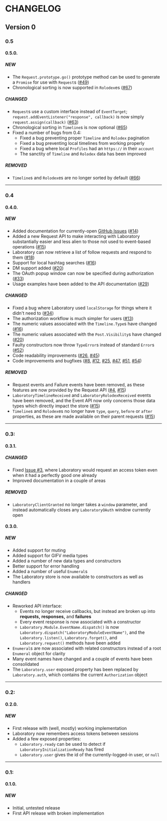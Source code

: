 #  CHANGELOG  #

##  Version 0  ##

###  0.5

####  0.5.0.

#####  NEW

+ The `Request.prototype.go()` prototype method can be used to generate a `Promise` for use with `Request`s ([#49](https://github.com/marrus-sh/laboratory/issues/49))
+ Chronological sorting is now supported in `Rolodex`es ([#67](https://github.com/marrus-sh/laboratory/issues/67))

#####  CHANGED

* `Request`s use a custom interface instead of `EventTarget`; `request.addEventListener("response", callback)` is now simply `request.assign(callback)` ([#63](https://github.com/marrus-sh/laboratory/issues/63))
* Chronological sorting in `Timeline`s is now optional ([#65](https://github.com/marrus-sh/laboratory/issues/65))
* Fixed a number of bugs from 0.4:
    * Fixed a bug preventing proper `Timeline` and `Rolodex` pagination
    * Fixed a bug preventing local timelines from working properly
    * Fixed a bug where local `Profiles` had an `https://` in their `account`
    * The sanctity of `Timeline` and `Rolodex` data has been improved

#####  REMOVED

- `Timeline`s and `Rolodex`es are no longer sorted by default ([#66](https://github.com/marrus-sh/laboratory/issues/66))

 - - -

###  0.4

####  0.4.0.

#####  NEW

+ Added documentation for currently-open [GitHub Issues](https://github.com/marrus-sh/laboratory/issues) ([#14](https://github.com/marrus-sh/laboratory/issues/14))
+ Added a new Request API to make interacting with Laboratory substantially easier and less alien to those not used to event-based operations ([#15](https://github.com/marrus-sh/laboratory/issues/15))
+ Laboratory can now retrieve a list of follow requests and respond to them ([#18](https://github.com/marrus-sh/laboratory/issues/18))
+ Support for local hashtag searches ([#16](https://github.com/marrus-sh/laboratory/issues/16))
+ DM support added ([#20](https://github.com/marrus-sh/laboratory/issues/20))
+ The OAuth popup window can now be specified during authorization ([#33](https://github.com/marrus-sh/laboratory/issues/33))
+ Usage examples have been added to the API documentation ([#29](https://github.com/marrus-sh/laboratory/issues/29))

#####  CHANGED

* Fixed a bug where Laboratory used `localStorage` for things where it didn't need to ([#34](https://github.com/marrus-sh/laboratory/issues/34))
* The authorization workflow is much simpler for users ([#13](https://github.com/marrus-sh/laboratory/issues/13))
* The numeric values associated with the `Timeline.Type`s have changed ([#16](https://github.com/marrus-sh/laboratory/issues/16))
* The numeric values associated with the `Post.Visibility`s have changed ([#20](https://github.com/marrus-sh/laboratory/issues/20))
* Faulty constructors now throw `TypeError`s instead of standard `Error`s ([#52](https://github.com/marrus-sh/laboratory/issues/52))
* Code readability improvements ([#26](https://github.com/marrus-sh/laboratory/issues/26), [#45](https://github.com/marrus-sh/laboratory/issues/45))
* Code improvements and bugfixes ([#8](https://github.com/marrus-sh/laboratory/issues/8), [#12](https://github.com/marrus-sh/laboratory/issues/12), [#25](https://github.com/marrus-sh/laboratory/issues/25), [#47](https://github.com/marrus-sh/laboratory/issues/47), [#51](https://github.com/marrus-sh/laboratory/issues/51), [#54](https://github.com/marrus-sh/laboratory/issues/54))

#####  REMOVED

- Request events and Failure events have been removed, as these features are now provided by the Request API ([#4](https://github.com/marrus-sh/laboratory/issues/4), [#15](https://github.com/marrus-sh/laboratory/issues/15))
- `LaboratoryTimelineReceived` and `LaboratoryRolodexReceived` events have been removed, and the Event API now only concerns those data types which directly impact the store ([#15](https://github.com/marrus-sh/laboratory/issues/15))
- `Timeline`s and `Rolodex`es no longer have `type`, `query`, `before` or `after` properties, as these are made available on their parent requests ([#15](https://github.com/marrus-sh/laboratory/issues/15))

 - - -

###  0.3:

####  0.3.1.

#####  CHANGED

* Fixed [Issue #3](https://github.com/marrus-sh/laboratory/issues/3), where Laboratory would request an access token even when it had a perfectly good one already
* Improved documentation in a couple of areas

#####  REMOVED

- `LaboratoryClientGranted` no longer takes a `window` parameter, and instead automatically closes any `LaboratoryOAuth` window currently open

####  0.3.0.

#####  NEW

+ Added support for muting
+ Added support for GIFV media types
+ Added a number of new data types and constructors
+ Better support for error handling
+ Added a number of useful `Enumeral`s
+ The Laboratory store is now available to constructors as well as handlers

#####  CHANGED

* Reworked API interface:
    * Events no longer receive callbacks, but instead are broken up into __requests,__ __responses,__ and __failures__
    * Every event response is now associated with a constructor
    * `Laboratory.Module.EventName.dispatch()` is now `Laboratory.dispatch("LaboratoryModuleEventName")`, and the `Laboratory.listen()`, `Laboratory.forget()`, and `Laboratory.request()` methods have been added
* `Enumeral`s are now associated with related constructors instead of a root `Enumeral` object for clarity
* Many event names have changed and a couple of events have been consolidated
* The `Laboratory.user` exposed property has been replaced by `Laboratory.auth`, which contains the current `Authorization` object

 - - -

###  0.2:

####  0.2.0.

#####  NEW

+ First release with (well, mostly) working implementation
+ Laboratory now remembers access tokens between sessions
+ Added a few exposed properties:
    + `Laboratory.ready` can be used to detect if `LaboratoryInitializationReady` has fired
    + `Laboratory.user` gives the id of the currently-logged-in user, or `null`

 - - -

###  0.1:

####  0.1.0.

#####  NEW

+ Initial, untested release
+ First API release with broken implementation
